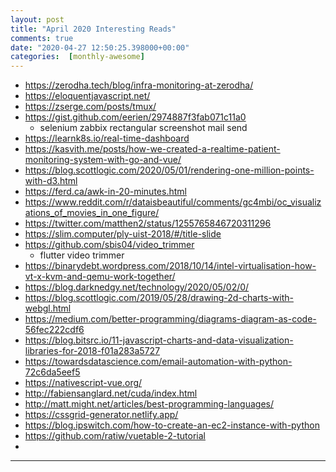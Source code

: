 ```yaml
---
layout: post
title: "April 2020 Interesting Reads"
comments: true
date: "2020-04-27 12:50:25.398000+00:00"
categories:  [monthly-awesome]
---
```







* https://zerodha.tech/blog/infra-monitoring-at-zerodha/
* https://eloquentjavascript.net/
* https://zserge.com/posts/tmux/
* https://gist.github.com/eerien/2974887f3fab071c11a0
    * selenium zabbix rectangular screenshot mail send
* https://learnk8s.io/real-time-dashboard
* https://kasvith.me/posts/how-we-created-a-realtime-patient-monitoring-system-with-go-and-vue/
* https://blog.scottlogic.com/2020/05/01/rendering-one-million-points-with-d3.html
* https://ferd.ca/awk-in-20-minutes.html
* https://www.reddit.com/r/dataisbeautiful/comments/gc4mbi/oc_visualizations_of_movies_in_one_figure/
* https://twitter.com/matthen2/status/1255765846720311296
* https://slim.computer/ply-uist-2018/#/title-slide
* https://github.com/sbis04/video_trimmer
    * flutter video trimmer
* https://binarydebt.wordpress.com/2018/10/14/intel-virtualisation-how-vt-x-kvm-and-qemu-work-together/
* https://blog.darknedgy.net/technology/2020/05/02/0/
* https://blog.scottlogic.com/2019/05/28/drawing-2d-charts-with-webgl.html
* https://medium.com/better-programming/diagrams-diagram-as-code-56fec222cdf6
* https://blog.bitsrc.io/11-javascript-charts-and-data-visualization-libraries-for-2018-f01a283a5727
* https://towardsdatascience.com/email-automation-with-python-72c6da5eef5
* https://nativescript-vue.org/
* http://fabiensanglard.net/cuda/index.html
* http://matt.might.net/articles/best-programming-languages/
* https://cssgrid-generator.netlify.app/
* https://blog.ipswitch.com/how-to-create-an-ec2-instance-with-python
* https://github.com/ratiw/vuetable-2-tutorial
* 

















*****************
